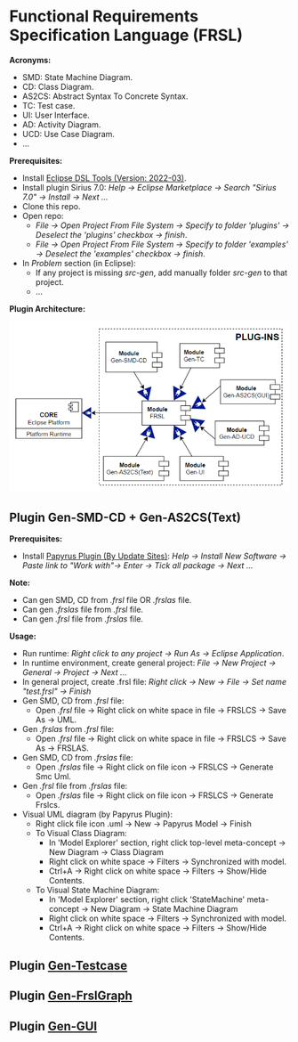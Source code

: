 # Functional Requirements Specification Language (FRSL)
**Acronyms:**
- SMD: State Machine Diagram.
- CD: Class Diagram.
- AS2CS: Abstract Syntax To Concrete Syntax.
- TC: Test case.
- UI: User Interface.
- AD: Activity Diagram.
- UCD: Use Case Diagram.
- ...

**Prerequisites:**
- Install [Eclipse DSL Tools (Version: 2022-03)](https://www.eclipse.org/downloads/packages/release/2022-03/r/eclipse-ide-java-and-dsl-developers).
- Install plugin Sirius 7.0: *Help -> Eclipse Marketplace -> Search "Sirius 7.0" -> Install -> Next ...*
- Clone this repo.
- Open repo: 
  - *File -> Open Project From File System -> Specify to folder 'plugins' -> Deselect the 'plugins' checkbox -> finish*.
  - *File -> Open Project From File System -> Specify to folder 'examples' -> Deselect the 'examples' checkbox -> finish*.
- In *Problem* section (in Eclipse):
  - If any project is missing *src-gen*, add manually folder *src-gen* to that project.
  - ...


**Plugin Architecture:**

<img src="assets/frsl-architecture.png">

## Plugin Gen-SMD-CD + Gen-AS2CS(Text)
**Prerequisites:**
- Install [Papyrus Plugin (By Update Sites)](https://download.eclipse.org/modeling/mdt/papyrus/updates/releases/2022-03): *Help -> Install New Software -> Paste link to "Work with"-> Enter -> Tick all package -> Next ...*

**Note:**

- Can gen SMD, CD from *.frsl* file OR *.frslas* file.
- Can gen *.frslas* file from *.frsl* file.
- Can gen *.frsl* file from *.frslas* file.

**Usage\:**

- Run runtime: *Right click to any project -> Run As -> Eclipse Application*.
- In runtime environment, create general project: *File -> New Project -> General -> Project -> Next ...*
- In general project, create .frsl file: *Right click -> New -> File -> Set name "test.frsl" -> Finish*
- Gen SMD, CD from *.frsl* file:
  - Open *.frsl* file -> Right click on white space in file -> FRSLCS -> Save As -> UML.
- Gen *.frslas* from *.frsl* file:
  - Open *.frsl* file -> Right click on white space in file -> FRSLCS -> Save As -> FRSLAS.
- Gen SMD, CD from *.frslas* file:
  - Open *.frslas* file -> Right click on file icon -> FRSLCS -> Generate Smc Uml.
- Gen *.frsl* file from *.frslas* file:
  - Open *.frslas* file -> Right click on file icon -> FRSLCS -> Generate Frslcs.
- Visual UML diagram (by Papyrus Plugin):
  - Right click file icon .uml -> New -> Papyrus Model -> Finish
  - To Visual Class Diagram:
    - In 'Model Explorer' section, right click top-level meta-concept -> New Diagram -> Class Diagram
    - Right click on white space -> Filters -> Synchronized with model.
    - Ctrl+A -> Right click on white space -> Filters -> Show/Hide Contents.
  - To Visual State Machine Diagram:
    - In 'Model Explorer' section, right click 'StateMachine' meta-concept -> New Diagram -> State Machine Diagram
    - Right click on white space -> Filters -> Synchronized with model.
    - Ctrl+A -> Right click on white space -> Filters -> Show/Hide Contents.

## Plugin [Gen-Testcase](assets/README_genTestcase.md)
## Plugin [Gen-FrslGraph](assets/README_genFrslGraph.md)
## Plugin [Gen-GUI](assets/README_genGUI.md)